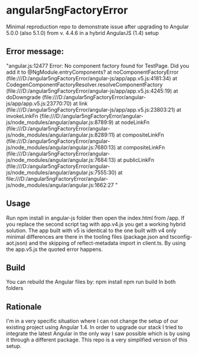 # angular5ngFactoryError

Minimal reproduction repo to demonstrate issue after upgrading to Angular 5.0.0 (also 5.1.0) from v. 4.4.6 in a hybrid AngularJS (1.4) setup

## Error message:
"angular.js:12477 Error: No component factory found for TestPage. Did you add it to @NgModule.entryComponents?
    at noComponentFactoryError (file:///D:/angular5ngFactoryError/angular-js/app/app.v5.js:4181:34)
    at CodegenComponentFactoryResolver.resolveComponentFactory (file:///D:/angular5ngFactoryError/angular-js/app/app.v5.js:4245:19)
    at doDowngrade (file:///D:/angular5ngFactoryError/angular-js/app/app.v5.js:23770:70)
    at link (file:///D:/angular5ngFactoryError/angular-js/app/app.v5.js:23803:21)
    at invokeLinkFn (file:///D:/angular5ngFactoryError/angular-js/node_modules/angular/angular.js:8789:9)
    at nodeLinkFn (file:///D:/angular5ngFactoryError/angular-js/node_modules/angular/angular.js:8289:11)
    at compositeLinkFn (file:///D:/angular5ngFactoryError/angular-js/node_modules/angular/angular.js:7680:13)
    at compositeLinkFn (file:///D:/angular5ngFactoryError/angular-js/node_modules/angular/angular.js:7684:13)
    at publicLinkFn (file:///D:/angular5ngFactoryError/angular-js/node_modules/angular/angular.js:7555:30)
    at file:///D:/angular5ngFactoryError/angular-js/node_modules/angular/angular.js:1662:27 <test-page>"

## Usage

Run npm install in angular-js folder then open the index.html from /app. If you replace the second script tag with app.v4.js you get a working hybrid solution. The app built with v5 is identical to the one built with v4 only minimal differences are there in the tooling files (package.json and tsconfig-aot.json) and the skipping of reflect-metadata import in client.ts. By using the app.v5.js the quoted error happens.

## Build
You can rebuild the Angular files by:
npm install
npm run build
In both folders

## Rationale

I'm in a very specific situation where I can not change the setup of our existing project using Angular 1.4. In order to upgrade our stack I tried to integrate the latest Angular in the only way I saw possible which is by using it through a different package. This repo is a very simplified version of this setup.

